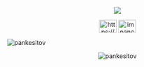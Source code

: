 
<p align="center"><img src="http://wegamers.176.com/GameIM/SNS/Image/20424123521623515133581416"/></p> 

<p align="center">
<a href="https://instagram.com/https://www.instagram.com/pankesito_/" target="blank"><img align="center" src="https://raw.githubusercontent.com/rahuldkjain/github-profile-readme-generator/master/src/images/icons/Social/instagram.svg" alt="https://pankesito_/" height="30" width="40" /></a>
<a href="https://www.youtube.com/c/https://www.youtube.com/c/impancake" target="blank"><img align="center" src="https://raw.githubusercontent.com/rahuldkjain/github-profile-readme-generator/master/src/images/icons/Social/youtube.svg" alt="impancake" height="30" width="40" /></a>

</p>
<p align="center">
<p><img src="https://github-readme-stats.vercel.app/api/top-langs?username=pankesitov&theme=dark&show_icons=true&locale=en&layout=compact&" alt="pankesitov" />
<p align="center">
<img src="https://github-readme-stats.vercel.app/api?username=pankesitov&theme=dark&show_icons=true&locale=en" alt="pankesitov" 
</p>


